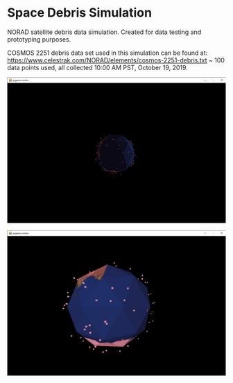 # Space Debris Simulation
NORAD satellite debris data simulation. Created for data testing and prototyping purposes.

COSMOS 2251 debris data set used in this simulation can be found at: https://www.celestrak.com/NORAD/elements/cosmos-2251-debris.txt
~ 100 data points used, all collected 10:00 AM PST, October 19, 2019.

![Screenshot 1](screenshots/screenshot-1.png)

![Screenshot 2](screenshots/screenshot-2.png)
